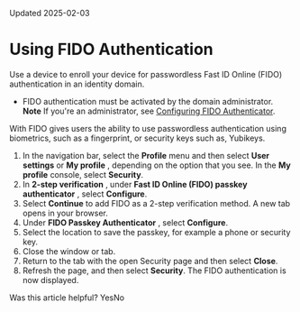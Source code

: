 Updated 2025-02-03
# Using FIDO Authentication
Use a device to enroll your device for passwordless Fast ID Online (FIDO) authentication in an identity domain.
  * FIDO authentication must be activated by the domain administrator.
**Note** If you're an administrator, see [Configuring FIDO Authenticator](https://docs.oracle.com/en-us/iaas/Content/Identity/mfa/configure-fido-security.htm#configure-fido-security "Configure Fast ID Online \(FIDO\) authentication in an identity domain in IAM so that users can authenticate with an external authentication device such as a YubiKey, or an internal device such as Windows Hello or Mac Touch ID.").

With FIDO gives users the ability to use passwordless authentication using biometrics, such as a fingerprint, or security keys such as, Yubikeys.
  1. In the navigation bar, select the **Profile** menu and then select **User settings** or **My profile** , depending on the option that you see. In the **My profile** console, select **Security**.
  2. In **2-step verification** , under **Fast ID Online (FIDO) passkey authenticator** , select **Configure**.
  3. Select **Continue** to add FIDO as a 2-step verification method.
A new tab opens in your browser. 
  4. Under **FIDO Passkey Authenticator** , select **Configure**.
  5. Select the location to save the passkey, for example a phone or security key.
  6. Close the window or tab.
  7. Return to the tab with the open Security page and then select **Close**.
  8. Refresh the page, and then select **Security**. The FIDO authentication is now displayed.


Was this article helpful?
YesNo

